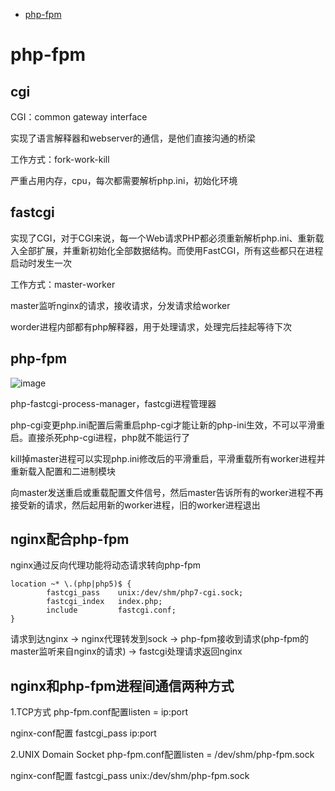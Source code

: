<!-- GFM-TOC -->
* [php-fpm](#php-fpm)
<!-- GFM-TOC -->



# php-fpm
## cgi
CGI：common gateway interface

实现了语言解释器和webserver的通信，是他们直接沟通的桥梁

工作方式：fork-work-kill

严重占用内存，cpu，每次都需要解析php.ini，初始化环境
 
## fastcgi
实现了CGI，对于CGI来说，每一个Web请求PHP都必须重新解析php.ini、重新载入全部扩展，并重新初始化全部数据结构。而使用FastCGI，所有这些都只在进程启动时发生一次

工作方式：master-worker

master监听nginx的请求，接收请求，分发请求给worker

worder进程内部都有php解释器，用于处理请求，处理完后挂起等待下次

## php-fpm

![image](https://github.com/Wang520YY/wiki/blob/master/images/php-fpm.jpg)

php-fastcgi-process-manager，fastcgi进程管理器

php-cgi变更php.ini配置后需重启php-cgi才能让新的php-ini生效，不可以平滑重启。直接杀死php-cgi进程，php就不能运行了

kill掉master进程可以实现php.ini修改后的平滑重启，平滑重载所有worker进程并重新载入配置和二进制模块

向master发送重启或重载配置文件信号，然后master告诉所有的worker进程不再接受新的请求，然后起用新的worker进程，旧的worker进程退出

## nginx配合php-fpm
nginx通过反向代理功能将动态请求转向php-fpm
```
location ~* \.(php|php5)$ {
        fastcgi_pass    unix:/dev/shm/php7-cgi.sock;
        fastcgi_index   index.php;
        include         fastcgi.conf;
}
```
请求到达nginx -> nginx代理转发到sock -> php-fpm接收到请求(php-fpm的master监听来自nginx的请求) -> fastcgi处理请求返回nginx

## nginx和php-fpm进程间通信两种方式
1.TCP方式
php-fpm.conf配置listen = ip:port

nginx-conf配置 fastcgi_pass ip:port

2.UNIX Domain Socket
php-fpm.conf配置listen = /dev/shm/php-fpm.sock

nginx-conf配置 fastcgi_pass unix:/dev/shm/php-fpm.sock

